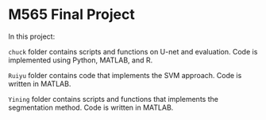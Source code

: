 # M565 Final Project

In this project:

  `chuck` folder contains scripts and functions on U-net and evaluation. Code is implemented using Python, MATLAB, and R.
  
  `Ruiyu` folder contains code that implements the SVM approach. Code is written in MATLAB.
  
  `Yining` folder contains scripts and functions that implements the segmentation method. Code is written in MATLAB.
